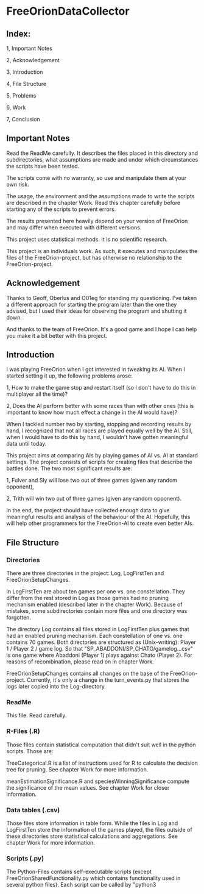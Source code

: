 # FreeOrionDataCollector

## Index: 

1, Important Notes

2, Acknowledgement

3, Introduction

4, File Structure

5, Problems

6, Work

7, Conclusion


## Important Notes

Read the ReadMe carefully. It describes the files placed in this directory and subdirectories, what assumptions are made and under which circumstances the scripts have been tested. 

The scripts come with no warranty, so use and manipulate them at your own risk.

The usage, the environment and the assumptions made to write the scripts are described in the chapter Work. Read this chapter carefully before starting any of the scripts to prevent errors.

The results presented here heavily depend on your version of FreeOrion and may differ when executed with different versions. 

This project uses statistical methods. It is no scientific research.

This project is an individuals work. As such, it executes and manipulates the files of the FreeOrion-project, but has otherwise no relationship to the FreeOrion-project.


## Acknowledgement

Thanks to Geoff, Oberlus and O01eg for standing my questioning. I've taken a different approach for starting the program later than the one they advised, but I used their ideas for observing the program and shutting it down. 

And thanks to the team of FreeOrion. It's a good game and I hope I can help you make it a bit better with this project.


## Introduction

I was playing FreeOrion when I got interested in tweaking its AI. When I started setting it up, the following problems arose: 

1, How to make the game stop and restart itself (so I don't have to do this in multiplayer all the time)?

2, Does the AI perform better with some races than with other ones (this is important to know how much effect a change in the AI would have)?

When I tackled number two by starting, stopping and recording results by hand, I recognized that not all races are played equally well by the AI. Still, when I would have to do this by hand, I wouldn't have gotten meaningful data until today. 

This project aims at comparing AIs by playing games of AI vs. AI at standard settings. The project consists of scripts for creating files that describe the battles done. The two most significant results are:

1, Fulver and Sly will lose two out of three games (given any random opponent),

2, Trith will win two out of three games (given any random opponent).

In the end, the project should have collected enough data to give meaningful results and analysis of the behaviour of the AI. Hopefully, this will help other programmers for the FreeOrion-AI to create even better AIs.


## File Structure

### Directories

There are three directories in the project: Log, LogFirstTen and FreeOrionSetupChanges. 

In LogFirstTen are about ten games per one vs. one constellation. They differ from the rest stored in Log as those games had no pruning mechanism enabled (described later in the chapter Work). Because of mistakes, some subdirectories contain more files and one directory was forgotten. 

The directory Log contains all files stored in LogFirstTen plus games that had an enabled pruning mechanism. Each constellation of one vs. one contains 70 games. 
Both directories are structured as (Unix-writing): Player 1 / Player 2 / game log. So that "SP_ABADDONI/SP_CHATO/gamelog...csv" is one game where Abaddoni (Player 1) plays against Chato (Player 2). For reasons of recombination, please read on in chapter Work.

FreeOrionSetupChanges contains all changes on the base of the FreeOrion-project. Currently, it's only a change in the turn_events.py that stores the logs later copied into the Log-directory.


### ReadMe

This file. Read carefully.

### R-Files (.R)

Those files contain statistical computation that didn't suit well in the python scripts. Those are: 

TreeCategorical.R is a list of instructions used for R to calculate the decision tree for pruning. See chapter Work for more information. 

meanEstimationSignificance.R and speciesWinningSignificance compute the significance of the mean values. See chapter Work for closer information.

### Data tables (.csv)

Those files store information in table form. While the files in Log and LogFirstTen store the information of the games played, the files outside of these directories store statistical calculations and aggregations. See chapter Work for more information. 

### Scripts (.py)

The Python-Files contains self-executable scripts (except FreeOrionSharedFunctionality.py which contains functionality used in several python files). Each script can be called by "python3 <script>.py" and has no options or parameter (all these are within the scripts). See chapter Work for more information. 


## Problems

When experimenting with the AI, two questions arose. The first one is: How do I know that the AI I wrote is better than the one I replaced? The answer to this question lies within the question: I have to be able to compare the results of the old AI with the new one. For this, records with the performance of the previous AI have to be collected. Those then have to be compared with the performance of the new AI. Simple "let them play against each other" may work only in a game where randomness seldom appears. And in FreeOrion, the whole map is created at random. So we need information on how good an AI performs and, if possible, so much data that we can make assumptions about the overall performance of the AI.

The second problem was the fact that games with similar settings should be played in a row. Initially, I aimed this feature at the training of self-learning algorithms. But the statistic described before needed this ability as well: Playing a game several times in a row produces the data needed to analyse tendencies of winning and losing of one species played by the AI against the other. 

Based on these findings, I decided to start a project that aims at creating the statistical data mentioned for later use and comparison. 


## Work

This chapter describes the assumptions done to start the project, the artefacts created by this project and the problems that appeared. Read this chapter carefully before executing the scripts.

### Assumptions

1, Environment: 

1.1, OS: Manjaro, 64 bit, updated until the end of the execution on 17th of July 2020. Also, all dependencies of FreeOrion were updated this way.

1.2, FreeOrion: Stable version v0.4.9 stable release (tag: release-v0.4.9)

1.3, For the Project: Python 3.8.3 with the additional package "scipy", R (cran) version 4.0.1 with the additional package "tree", 

2, Game: 

2.1, I assumed that the random generator produces complete random worlds (given the seed is changed every time) and does not bias towards a type of planet or player. 

2.2, I could not assume that the AI plays equally well with each species (thanks to the team of FreeOrion that showed me the flaws in my assumption) and that the AI plays each species equally well. 

2.3, To have a well-balanced game, most settings are at the level of the configuration installed when the game was first started (see version 0.4.9 for more information. It would be too much to describe every rule here). The settings changed are: 

2.3.1, The seed gets a random value of eight ASCII-letters (lowercase and uppercase) to guarantee random generation.

2.3.2, The size of the universe is fixed to 45. This size is the advised size (between 15 and 30) times two (two players). 

2.3.3, The Aggression level is set to "Maniac". I took this level to speed up computation (because the game finishes earlier) and to prevent equilibriums (they still appeared some times).

2.3.4, I set the shape to random to prevent bias for one kind of universe shape.

2.4, I assumed that when the game takes longer than 450 turns, the result does not depend much on the species or the AI but luck. The script then terminates the game and stores the logs. 

2.5, Each game, when played very very long, will end (by researching Singularity or by conquering the opponent) and it would be unlikely that the result would be a draw.

### The process

The first step was to find a way to start and stop the game and to log the data of the game.  Geoff, Oberlus and O01eg helped me here and described how to start a game, to terminate the game and to document the game's happenings. 

As I later found out, starting the game without defining the species playing was not sufficient for analysis as the number of games played with one species would depend on luck. Therefore, I overheard the network behaviour of the FreeOrion-server by writing a simple Man-In-The-Middle-program, connect the client to the Man-In-The-Middle, forwarded the communication to each side and logged it. That way, I was able to fabricate fake network messages, set up the lobby automatically and start the game. 

When the game starts, the script in the turn_events.py stores a log. With the "tail"-process (included into Linux), this log-file can be observed. The server can be shut down by an observing program when the game state met one of the following requirements: 

1, the game took more than 450 turns, 

2, one side had no more owned planets (colonised + outpost, described later),

3, a pruning mechanism (described later) will indicate a victory for one side.

The logging-mechanism of the turn_events.py stores a ".csv"-file in the same directory. I intended to use only information available to an observer so that for each game turn the mechanism stores: 

1, the current turn

2, the amount of owned planets (colonized + outposts) per player

3, the research output per player

4, the industry output per player

5, the number of ships per player

6, the inhabitants per player

Where each turn was a separated line. These settings provide a rough estimation of the current situation of the game. 

With these settings, the script (found in FreeOrionDataCollector.py) starts. It now starts the FreeOrion-server, sets up the conditions, starts the game, observes the logs, stops the game when one of the stopping condition was met, moved the log create by turn_events.py into the Log-directory and restarts everything. The script did this for ten games with each combination of species (more or less, one combination was forgotten and, at others, more files than necessary were computed). This low number of games per combination was chosen because there was no adequate pruning mechanism at the start of this project. 

When this computation finished, the data was analysed. Therefore, the script FreeOrionDataResultPrinter.py was written to analyse the logs and print the results (the analysing section was later moved to the FreeOrionSharedFunctionality.py to reuse it). The results are stored as 1 for player one won, -1 when player two won and 0 if there were more than 450 turns needed. Games with 0 to 1 coding failed for me in earlier attempts so that I decided to use this coding. Additionally, I implemented a translation to 0 to 1 coding in later scripts.

The FreeOrionMeanEstimation.py analyses the average (mean), variability (variance) and estimation of needed samples. Both mean and variance come in two flavours: 

1, The originally 1 to -1 coding as described above,

2, The 0 to 1 coding (added a _normalized to the name of the result). 

Based on these values the amount of samples needed for statistically significant results has been estimated (per species vs species). Again, I used two flavours: 

1, Sample_Estimation estimates the needed samples to give a statistically adequate mean by analysing the variance (not the _normalized ones).

2, Sample_Estimation_binomial estimates the needed samples to give a statistically adequate mean_normalized by expecting the values used are of type True-False (0 or 1). This assumption is not exactly the reality (as we inserted a third value for a draw), but, given that each game has to end theoretically (see Assumptions), it would be a correct approach. Also, these values were more stable then Sample_Estimation and were closer to the final results.

Both estimations needed a statistical frame: How precise should the answer be and what size should the confidence interval be? I decided to go for 90 % precision and a confidence interval of size 0.2 for normalized values and 0.4 for non-normalized values (those that don't get it: I would recommend Wikipedia https://en.wikipedia.org/wiki/Sample_size_determination or a good teacher for statistics cause it could get a bit mathematical. It would be too much to describe the meaning of those values here). The main reason for these values is that they gave numbers that seemed to be computable. 

Based on the estimation done, I decided to go for 20 more values (per combination), estimate again and then for 40 more samples (up to 70 in total). 

With this done, I wrote the FreeOrionDataMerger.py to create two ".csv"-files that combine all logs collected so far and store each line with the result of the game (pruningData*.csv). The pruningDataCategorical.csv kept every entry, even when log entries with similar content are already inserted, as a separated line. The pruningDataRegression.csv instead merged equal lines and stored an average of their results. Those files, as the names suggest, were intended to be used for the search for pruning algorithms.

Based on the pruningDataCategorical.csv, I wrote the TreeCategorical.R-script. This script was used to create a categorical decision tree for pruning the data. The following decisions were made: 

1, The decision tree was used because it's easy to implement and easy to understand. On the other hand, decision trees are volatile when the behaviour of the AI changes, so the decision tree presented here should only be used on the AI of version v0.4.9 and should be updated for other versions. 

2, Values indicating a draw were either replaced when one side was dominant in research and industry output or dropped. That way, the tree reduced in complexity.

3, As the beginning of the game can give imprecise data, for the computation of the tree, the first 100 turns of each game are ignored. The pruning algorithm will mark them as "keep on calculating".

4, Branches of the decision tree with less than 90 % correct classified values were implemented into the pruning mechanism as "keep on calculating". 

Based on this, the computation was restarted (as described before, first 20 additional games per combination, later 40 more games). When finished, the script FreeOrionWinningStatistics.py computes the mean of winning and losing for every single species. 

The scripts speciesWinningSignificance.R and meanEstimationSignificance.R tackle the file speciesMeanWinning.csv and meanAndSignificance.csv respectively. Those scripts make a hypothesis test on the mean values presented in the files. The hypothesis was that the mean values tend to draw (0 when not normalized, 0.5 when normalized) with a security of 90 % (ALPHA = 0.1). The test comes as both two-tailed, one-tailed and an added p-value. 


## Conclusion

Based on these assumptions, tests and data, the following conclusions can be made: 

1, The performance of Trith, Sly and Fulver are highly significant. Their p-value for their games sorted by species is 0 (or so small that R didn't bother computing it) so that we can say: Winning with the Trith and loosing with Sly or Fulver is no luck for the AI on the long run. It would be wise to test the AI if winning and losing 2/3rd of all games is just the AI (not) able playing with them or if it's the species' setting. 

2, Some other species seem to win in a statistically significant amount of times. Further research is needed to test if this holds for AI vs. human games or not. 

3, Some species seem to win against certain species more often. Further research is needed to test if this is a fair equilibrium or unintended bias.


## Licence

GNU Public Licence v3.0



